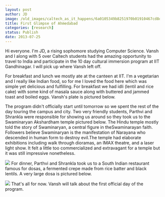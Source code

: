 ```yaml
---
layout: post
author: JD
image: /old_images/caltech_as_it_happens/6a0105349b8251970b01910467cd8d970c.jpg
title: First Glimpse of Ahmedabad
categories: [research]
status: Publish
date: 2013-07-25
---
```



Hi everyone. I'm JD, a rising sophomore studying Computer Science. Vansh and I along with 5 over Caltech students had the amazing opportunity to travel to India and participate in the 10 day cultural immersion program at IIT Gandhinagar. I will pick up where Vansh left off.

For breakfast and lunch we mostly ate at the canteen at IIT. I'm a vegetarian and I really like Indian food, so for me I loved the food here which was simple yet delicious and fulfilling. For breakfast we had idli (lentil and rice cake) with some kind of masala sauce along with buttered and jammed toast and boiled eggs. Vansh's plate is pictured below.

The program didn't officially start until tomorrow so we spent the rest of the day touring the campus and city. Two very friendly students, Parthvi and Shrankla were responsible for showing us around so they took us to the Swaminaryan Akshardham temple pictured below. The Hindu temple mostly told the story of Swaminaryan, a central figure in theSwaminarayan faith. Followers believe Swaminaryan is the manifestation of Narayana who descended in human form to destroy evil.The temple had elaborate exhibitions including walk through dioramas, an IMAX theatre, and a laser light show. It felt a little too commercialized and extravagant for a temple but it was still impressive nonetheless.


![](/old_images/caltech_as_it_happens/6a0105349b8251970b01901e71bf82970b.jpg)
For dinner, Parthvi and Shrankla took us to a South Indian restaurant famous for dosas, a fermented crepe made from rice batter and black lentils. A very large dosa is pictured below.


![](/old_images/caltech_as_it_happens/6a0105349b8251970b01901e71d16f970b.jpg)
That's all for now. Vansh will talk about the first official day of the program.

